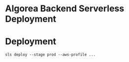 # Algorea Backend Serverless Deployment

# Deployment

```
sls deploy --stage prod --aws-profile ...
```